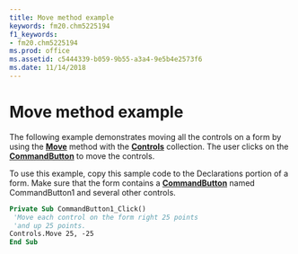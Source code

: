 ```yaml
---
title: Move method example
keywords: fm20.chm5225194
f1_keywords:
- fm20.chm5225194
ms.prod: office
ms.assetid: c5444339-b059-9b55-a3a4-9e5b4e2573f6
ms.date: 11/14/2018
---
```



# Move method example

The following example demonstrates moving all the controls on a form by using the **[Move](move-method.md)** method with the **[Controls](controls-collection-microsoft-forms.md)** collection. The user clicks on the **[CommandButton](commandbutton-control.md)** to move the controls.

To use this example, copy this sample code to the Declarations portion of a form. Make sure that the form contains a **[CommandButton](commandbutton-control.md)** named CommandButton1 and several other controls.

```vb
Private Sub CommandButton1_Click() 
 'Move each control on the form right 25 points 
 'and up 25 points. 
Controls.Move 25, -25 
End Sub
```


